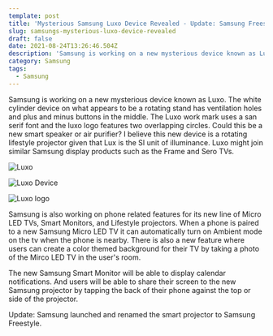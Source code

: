 ```yaml
---
template: post
title: 'Mysterious Samsung Luxo Device Revealed - Update: Samsung Freestyle Projector'
slug: samsungs-mysterious-luxo-device-revealed
draft: false
date: 2021-08-24T13:26:46.504Z
description: 'Samsung is working on a new mysterious device known as Luxo. '
category: Samsung
tags:
  - Samsung
---
```

Samsung is working on a new mysterious device known as Luxo. The white cylinder device on what appears to be a rotating stand has ventilation holes and plus and minus buttons in the middle. The Luxo work mark uses a san serif font and the luxo logo features two overlapping circles. Could this be a new smart speaker or air purifier? I believe this new device is a rotating lifestyle projector given that Lux is the SI unit of illuminance. Luxo might join similar Samsung display products such as the Frame and Sero TVs.

![](/media/screen-shot-2021-08-24-at-10.01.56-am.png "Luxo")

![](/media/img_luxo_complete-2x.png "Luxo Device")

![](/media/core_first_icon_card_t_luxo-3x.png "Luxo logo")

Samsung is also working on phone related features for its new line of Micro LED TVs, Smart Monitors, and Lifestyle projectors. When a phone is paired to a new Samsung Micro LED TV it can automatically turn on Ambient mode on the tv when the phone is nearby. There is also a new feature where users can create a color themed background for their TV by taking a photo of the Mirco LED TV in the user's room.

The new Samsung Smart Monitor will be able to display calendar notifications. And users will be able to share their screen to the new Samsung projector by tapping the back of their phone against the top or side of the projector.

Update: Samsung launched and renamed the smart projector to Samsung Freestyle.
